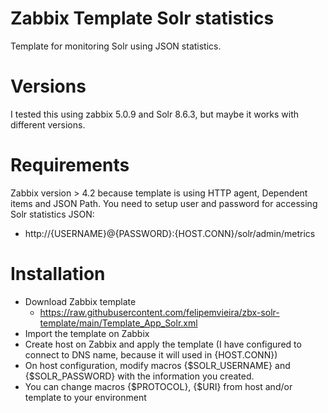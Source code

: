 # Zabbix Template Solr statistics
Template for monitoring Solr using JSON statistics.

# Versions
I tested this using zabbix 5.0.9 and Solr 8.6.3, but maybe it works with different versions.

# Requirements
Zabbix version > 4.2 because template is using HTTP agent, Dependent items and JSON Path. 
You need to setup user and password for accessing Solr statistics JSON:
* http://{USERNAME}@{PASSWORD}:{HOST.CONN}/solr/admin/metrics

# Installation
* Download Zabbix template
  * https://raw.githubusercontent.com/felipemvieira/zbx-solr-template/main/Template_App_Solr.xml
* Import the template on Zabbix
* Create host on Zabbix and apply the template (I have configured to connect to DNS name, because it will used in {HOST.CONN})
* On host configuration, modify macros {$SOLR_USERNAME} and {$SOLR_PASSWORD} with the information you created.
* You can change macros {$PROTOCOL}, {$URI} from host and/or template to your environment
